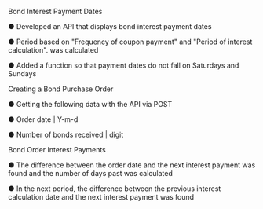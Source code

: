 Bond Interest Payment Dates

● Developed an API that displays bond interest payment dates

● Period based on "Frequency of coupon payment" and "Period of interest calculation". was calculated

● Added a function so that payment dates do not fall on Saturdays and Sundays

Creating a Bond Purchase Order

● Getting the following data with the API via POST

● Order date | Y-m-d

● Number of bonds received | digit

Bond Order Interest Payments

● The difference between the order date and the next interest payment was found and the number of days past was calculated

● In the next period, the difference between the previous interest calculation date and the next interest payment was found


 
